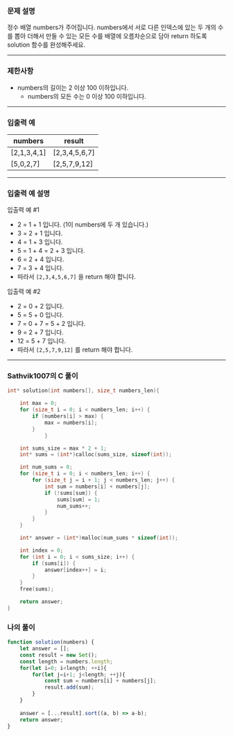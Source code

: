 ### **문제 설명**

정수 배열 numbers가 주어집니다. numbers에서 서로 다른 인덱스에 있는 두 개의 수를 뽑아 더해서 만들 수 있는 모든 수를 배열에 오름차순으로 담아 return 하도록 solution 함수를 완성해주세요.

---

### 제한사항

- numbers의 길이는 2 이상 100 이하입니다.
    - numbers의 모든 수는 0 이상 100 이하입니다.

---

### 입출력 예

| numbers | result |
| --- | --- |
| [2,1,3,4,1] | [2,3,4,5,6,7] |
| [5,0,2,7] | [2,5,7,9,12] |

---

### 입출력 예 설명

입출력 예 #1

- 2 = 1 + 1 입니다. (1이 numbers에 두 개 있습니다.)
- 3 = 2 + 1 입니다.
- 4 = 1 + 3 입니다.
- 5 = 1 + 4 = 2 + 3 입니다.
- 6 = 2 + 4 입니다.
- 7 = 3 + 4 입니다.
- 따라서 `[2,3,4,5,6,7]` 을 return 해야 합니다.

입출력 예 #2

- 2 = 0 + 2 입니다.
- 5 = 5 + 0 입니다.
- 7 = 0 + 7 = 5 + 2 입니다.
- 9 = 2 + 7 입니다.
- 12 = 5 + 7 입니다.
- 따라서 `[2,5,7,9,12]` 를 return 해야 합니다.

---

### Sathvik1007의 C 풀이

```c
int* solution(int numbers[], size_t numbers_len){

    int max = 0;
    for (size_t i = 0; i < numbers_len; i++) {
        if (numbers[i] > max) {
            max = numbers[i];
        }
			}

    int sums_size = max * 2 + 1;
    int* sums = (int*)calloc(sums_size, sizeof(int));

    int num_sums = 0;
    for (size_t i = 0; i < numbers_len; i++) {
        for (size_t j = i + 1; j < numbers_len; j++) {
            int sum = numbers[i] + numbers[j];
            if (!sums[sum]) {
                sums[sum] = 1;
                num_sums++;
            }
        }
    }

    int* answer = (int*)malloc(num_sums * sizeof(int));

    int index = 0;
    for (int i = 0; i < sums_size; i++) {
        if (sums[i]) {
            answer[index++] = i;
        }
    }
    free(sums);

    return answer;
}
```

### 나의 풀이 

```javascript
function solution(numbers) {
    let answer = [];
    const result = new Set();
    const length = numbers.length;
    for(let i=0; i<length; ++i){
        for(let j=i+1; j<length; ++j){
            const sum = numbers[i] + numbers[j];
            result.add(sum);
        }
    }
    
    answer = [...result].sort((a, b) => a-b);
    return answer;
}
```
